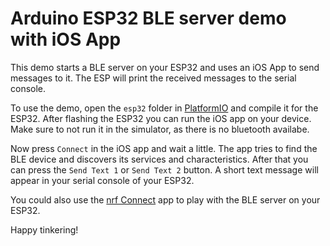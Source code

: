 # Arduino ESP32 BLE server demo with iOS App

This demo starts a BLE server on your ESP32 and uses an iOS App to send messages to it. The ESP will print the received messages to the serial console.

To use the demo, open the `esp32` folder in [PlatformIO](https://platformio.org/) and compile it for the ESP32. After flashing the ESP32 you can run the iOS app on your device. Make sure to not run it in the simulator, as there is no bluetooth availabe.

Now press `Connect` in the iOS app and wait a little. The app tries to find the BLE device and discovers its services and characteristics. After that you can press the `Send Text 1` or `Send Text 2` button. A short text message will appear in your serial console of your ESP32.

You could also use the [nrf Connect](https://apps.apple.com/us/app/nrf-connect/id1054362403) app to play with the BLE server on your ESP32.

Happy tinkering!
